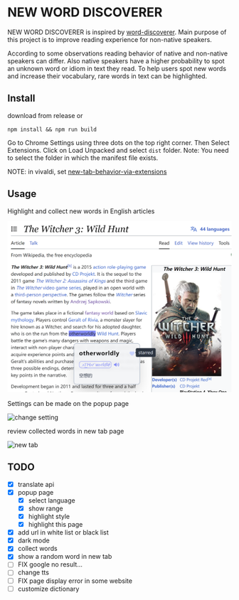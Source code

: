 # NEW WORD DISCOVERER

NEW WORD DISCOVERER is inspired by [word-discoverer](https://github.com/mechatroner/word-discoverer). Main purpose of this project is to improve reading experience for non-native speakers. 

According to some observations reading behavior of native and non-native speakers can differ. Also native speakers have a higher probability to spot an unknown word or idiom in text they read. To help users spot new words and increase their vocabulary, rare words in text can be highlighted.

## Install

download from release or

```
npm install && npm run build
```

Go to Chrome Settings using three dots on the top right corner. Then Select Extensions. Click on Load Unpacked and select `dist` folder. Note: You need to select the folder in which the manifest file exists.

NOTE: in vivaldi, set [new-tab-behavior-via-extensions](https://vivaldi.com/blog/new-tab-behavior-via-extensions/)

## Usage

Highlight and collect new words in English articles

![Highlight and collect new words](images/image_1.png)

Settings can be made on the popup page

![change setting](image/image_2.png)

review collected words in new tab page

![new tab](image/image_3.png)

## TODO

- [x] translate api
- [x] popup page
    - [x] select language
    - [x] show range
    - [x] highlight style
    - [x] highlight this page
- [x] add url in white list or black list
- [x] dark mode
- [x] collect words
- [x] show a random word in new tab
- [ ] FIX google no result...
- [ ] change tts
- [ ] FIX page display error in some website
- [ ] customize dictionary